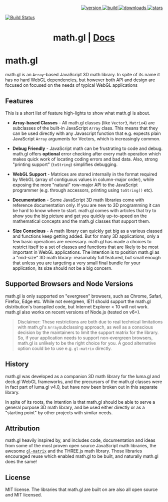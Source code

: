 <p align="right">
  <a href="https://npmjs.org/package/math.gl">
    <img src="https://img.shields.io/npm/v/math.gl.svg?style=flat-square" alt="version" />
  </a>
  <a href="https://travis-ci.org/uber-web/math.gl">
    <img src="https://img.shields.io/travis/uber-web/math.gl/master.svg?style=flat-square" alt="build" />
  </a>
  <a href="https://npmjs.org/package/math.gl">
    <img src="https://img.shields.io/npm/dm/math.gl.svg?style=flat-square" alt="downloads" />
  </a>
  <a href="http://starveller.sigsev.io/uber-web/math.gl">
    <img src="http://starveller.sigsev.io/api/repos/uber-web/math.gl/badge" alt="stars" />
  </a>
</p>

[![Build Status](https://travis-ci.org/ibgreen/math.gl.svg)](https://travis-ci.org/ibgreen/math.gl)

<h1 align="center">math.gl | <a href="https://uber-web.github.io/math.gl">Docs</a></h1>

# math.gl

math.gl is an `Array`-based JavaScript 3D math library. In spite of its name it has no hard WebGL dependencies, but however both API and design are focused on focused on the needs of typical WebGL applications

## Features

This is a short list of feature high-lights to show what math.gl is about.

- **Array-based Classes** - All math.gl classes (like `Vector3`, `Matrix4`) are subclasses of the built-in JavaScript `Array` class. This means that they can be used directly with any Javascript function that e.g. expects plain JavaScript `Array` arguments for Vectors, which is increasingly common.

- **Debug Friendly** - JavaScript math can be frustrating to code and debug. math.gl offers **optional** error checking after every math operation which makes quick work of locating coding errors and bad data. Also, strong "printing support" (`toString`) simplifies debugging.

- **WebGL Support** - Matrices are stored internally in the format required by WebGL (array of contiguous values in column-major order), while exposing the more "natural" row-major API to the JavaScript programmer (e.g. through accessors, printing using `toString()` etc).

- **Documentation** - Some JavaScript 3D math libraries come with reference documentation only. If you are new to 3D programming it can be hard to know where to start. math.gl comes with articles that try to show you the big picture and get you quickly up-to-speed on the mathematical concepts and the math.gl classes that support them.

- **Size Conscious** - A math library can quickly get big as a various classed and functions keep getting added. But for many 3D applications, only a few basic operations are necessary. math.gl has made a choices to restrict itself to a set of classes and functions that are likely to be most important in WebGL applications. The intention is to position math.gl as a "mid-size" 3D math library: reasonably full featured, but small enough that unless you are targeting a very small final bundle for your application, its size should not be a big concern.

## Supported Browsers and Node Versions

math.gl is only supported on "evergreen" browsers, such as Chrome, Safari, Firefox, Edge etc. While not evergreen, IE11 should support the math.gl distribution's transpiled code, but Internet Explorer < 10 will not work. math.gl also works on recent versions of Node.js (tested on v6+).

> Disclaimer: These restrictions are both due to real technical limitations with math.gl's `Array`subclassing approach, as well as a conscious decision by the maintainers to limit the support matrix for the library. So, if your application needs to support non-evergreen browsers, math.gl is unlikely to be the right choice for you. A good alternative option could be to use e.g. `gl-matrix` directly.

## History

math.gl was developed as a companion 3D math library for the luma.gl and deck.gl WebGL frameworks, and the precursors of the math.gl classes were in fact part of luma.gl v4.0, but have now been broken out in this separate library.

In spite of its roots, the intention is that math.gl should be able to serve a general purpose 3D math library, and be used either directly or as a "starting point" by other projects with similar needs.

## Attribution

math.gl heavily inspired by, and includes code, documentation and ideas from some of the most proven open source JavaScript math libraries, the awesome [`gl-matrix`](http://glmatrix.net/) and the THREE.js math library. Those libraries encouraged reuse which enabled math.gl to be built, and naturally math.gl does the same!

## License

MIT license. The libraries that math.gl are built on are also all open source and MIT licensed.
